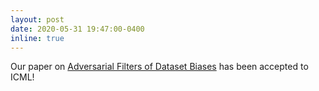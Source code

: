 ```yaml
---
layout: post
date: 2020-05-31 19:47:00-0400
inline: true
---
```


Our paper on [Adversarial Filters of Dataset Biases](https://arxiv.org/abs/2002.04108) has been accepted to ICML!